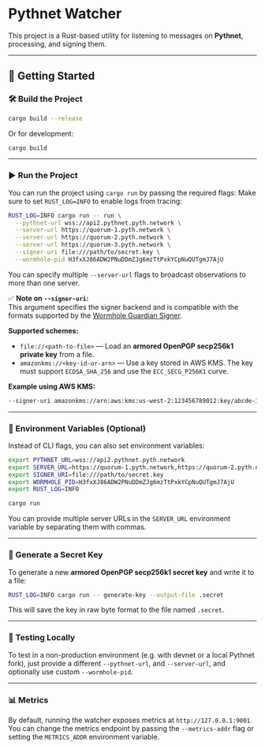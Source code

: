 # Pythnet Watcher

This project is a Rust-based utility for listening to messages on **Pythnet**, processing, and signing them.

---

## 🚀 Getting Started

### 🛠️ Build the Project

```bash
cargo build --release
```

Or for development:

```bash
cargo build
```

---

### ▶️ Run the Project

You can run the project using `cargo run` by passing the required flags:
Make sure to set `RUST_LOG=INFO` to enable logs from tracing:

```bash
RUST_LOG=INFO cargo run -- run \
  --pythnet-url wss://api2.pythnet.pyth.network \
  --server-url https://quorum-1.pyth.network \
  --server-url https://quorum-2.pyth.network \
  --server-url https://quorum-3.pyth.network \
  --signer-uri file:///path/to/secret.key \
  --wormhole-pid H3fxXJ86ADW2PNuDDmZJg6mzTtPxkYCpNuQUTgmJ7AjU
```

You can specify multiple `--server-url` flags to broadcast observations to more than one server.

✅ **Note on `--signer-uri`:**  
This argument specifies the signer backend and is compatible with the formats supported by the [Wormhole Guardian Signer](https://github.com/wormhole-foundation/wormhole/blob/main/docs/guardian_signer.md).

**Supported schemes:**
- `file://<path-to-file>` — Load an **armored OpenPGP secp256k1 private key** from a file.
- `amazonkms://<key-id-or-arn>` — Use a key stored in AWS KMS. The key must support `ECDSA_SHA_256` and use the `ECC_SECG_P256K1` curve.

**Example using AWS KMS:**
```bash
--signer-uri amazonkms://arn:aws:kms:us-west-2:123456789012:key/abcde-1234-5678
```

---

### 🌱 Environment Variables (Optional)

Instead of CLI flags, you can also set environment variables:

```bash
export PYTHNET_URL=wss://api2.pythnet.pyth.network
export SERVER_URL=https://quorum-1.pyth.network,https://quorum-2.pyth.network,https://quorum-3.pyth.network
export SIGNER_URI=file:///path/to/secret.key
export WORMHOLE_PID=H3fxXJ86ADW2PNuDDmZJg6mzTtPxkYCpNuQUTgmJ7AjU
export RUST_LOG=INFO

cargo run
```

You can provide multiple server URLs in the `SERVER_URL` environment variable by separating them with commas.

---

### 🔑 Generate a Secret Key

To generate a new **armored OpenPGP secp256k1 secret key** and write it to a file:

```bash
RUST_LOG=INFO cargo run -- generate-key --output-file .secret
```

This will save the key in raw byte format to the file named `.secret`.

---

### 🧪 Testing Locally

To test in a non-production environment (e.g. with devnet or a local Pythnet fork), just provide a different `--pythnet-url`, and `--server-url`, and optionally use custom `--wormhole-pid`.

---

### 📊 Metrics

By default, running the watcher exposes metrics at `http://127.0.0.1:9001`.
You can change the metrics endpoint by passing the `--metrics-addr` flag or setting the `METRICS_ADDR` environment variable.
